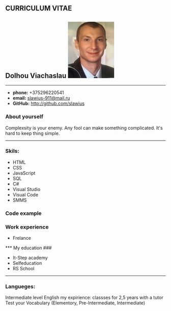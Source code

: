 ## CURRICULUM VITAE  ##
## Dolhou Viachaslau ![text discribe image](image.png)
***
* **phone:** +375296220541
* **email:** <slawius-911@mail.ru> 
* **GitHub:** http://github.com/slawius

### About yourself ###
Complexsity is your enemy. Any fool can make something complicated. It's hard to keep thing simple.

***

### Skils: ###
* HTML
* CSS
* JavaScript
* SQL
* C# 
* Visual Studio
* Visual Code
* SMMS

### Code example ###

### Work experience ###
* Frelance

*** My education ###
* It-Step academy
* Selfeducation
* RS School

***

### Langueges: ###
Intermediate level English
my expirience: classses for 2,5 years with a tutor
Test your Vocabulary (Elementory, Pre-Intermediate, Intermediate)


